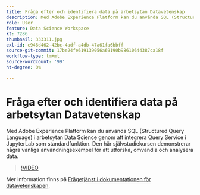 ```yaml
---
title: Fråga efter och identifiera data på arbetsytan Datavetenskap
description: Med Adobe Experience Platform kan du använda SQL (Structured Query Language) i arbetsytan Data Science genom att integrera Query Service i JupyterLab som standardfunktion.
role: User
feature: Data Science Workspace
kt: 7286
thumbnail: 333311.jpg
exl-id: c946d462-42bc-4adf-a4db-47a61fa6bbff
source-git-commit: 17be24fe619139056a69190b98610644387ca18f
workflow-type: tm+mt
source-wordcount: '99'
ht-degree: 0%

---
```


# Fråga efter och identifiera data på arbetsytan Datavetenskap

Med Adobe Experience Platform kan du använda SQL (Structured Query Language) i arbetsytan Data Science genom att integrera Query Service i JupyterLab som standardfunktion. Den här självstudiekursen demonstrerar några vanliga användningsexempel för att utforska, omvandla och analysera data.

>[!VIDEO](https://video.tv.adobe.com/v/333311)

Mer information finns på [Frågetjänst i dokumentationen för datavetenskapen](https://experienceleague.adobe.com/docs/experience-platform/data-science-workspace/jupyterlab/query-service.html).
